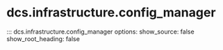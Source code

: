 # dcs.infrastructure.config_manager

::: dcs.infrastructure.config_manager
    options:
      show_source: false
      show_root_heading: false
